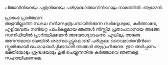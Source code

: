 

പിതാവിന്‍റെയും പുത്രന്‍റെയും പരിശുദ്ധാത്മാവിന്‍റെയും നാമത്തില്‍. ആമ്മേന്‍. 

പ്രാരംഭ പ്രാര്‍ത്ഥന:   
അളവില്ലാത്ത സകല നന്‍മസ്വരൂപനായിരിക്കുന്ന സര്‍വ്വേശ്വരാ, കര്‍ത്താവേ, എളിയവരും നന്ദിയറ്റ പാപികളുമായ ഞങ്ങള്‍ നിസ്സീമ പ്രതാപവാനായ അങ്ങേ സന്നിധിയില്‍ പ്രാര്‍ത്ഥിക്കുവാന്‍ അയോഗ്യരാകുന്നു. എങ്കിലും അങ്ങേ അനന്തമായ ദയയില്‍ ശരണപ്പെട്ടുകൊണ്ട് പരിശുദ്ധ ദൈവമാതാവിന്‍റെ സ്തുതിക്കായി ജപമാലയര്‍പ്പിക്കുവാന്‍ ഞങ്ങള്‍ ആഗ്രഹിക്കുന്നു. ഈ അര്‍പ്പണം ഭക്തിയോടും ശ്രദ്ധയോടും കൂടി ചെയ്യുന്നതിനു കര്‍ത്താവെ ഞങ്ങളെ സഹായിക്കണമെ.
